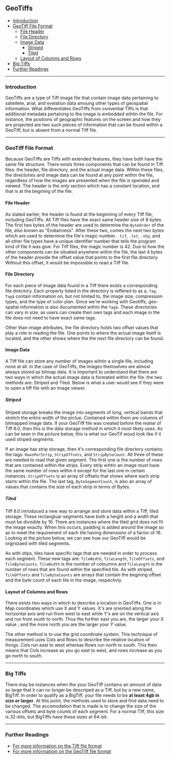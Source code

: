 ## GeoTiffs

- [Introduction](#introduction)
- [GeoTiff File Format](#geotiff-file-format)
   - [File Header](#file-header)
   - [File Directory](#file-directory)
   - [Image Data](#image-data)
      - [Striped](#striped)
      - [Tiled](#tiled)
    - [Layout of Columns and Rows](#layout-of-columns-and-rows)
- [Big Tiffs](#big-tiffs)
- [Further Readings](#further-reading)

- - -
### Introduction
GeoTiffs are a type of Tiff image file that contain image data pertaining to satiellete, arial, and evelation data amoung other types of geospatial information. What differentiates GeoTiffs from convential Tiffs is that additional metadata pertaining to the image is embedded wihtin the file. For instance, the positions of geographic features on the screen and how they are projected are two such pieces of information that can be found within a GeoTiff, but is absent from a normal Tiff file.
- - -

### GeoTiff File Format
Because GeoTiffs are Tiffs with extended features, they have both have the same file structure. There exists three components that can be found in Tiff files: the header, file directory, and the actual image data. Within these files, the directories and image data can be found at any point within the file, regardless of how the images are presented when the file is opended and viewed. The header is the only section which has a constant location, and that is at the begining of the file.

#### File Header
As stated earlier, the header is found at the beginning of every Tiff file, including GeoTiffs. All Tiff files have the exact same header size of 8 bytes. The first two bytes of the header are used to determine the `ByteOrder` of the file, also known as "Endianness". After these two, comes the next two bytes which are used to determine the file's magic number. `.tif`, `.txt`, `.shp`, and all other file types have a unique identifier number that tells the program kind of file it was give. For Tiff files, the magic number is 42. Due to how the other components can be situated anywhere within the file, the  last 4 bytes of the header provide the offset value that points to the first file directory. Without this offset, it would be impossible to read a Tiff file.


#### File Directory

For each piece of image data found in a Tiff there exists a corresponding file directory. Each property listed in the directory is reffered to as a, `Tag`. `Tag`s contain information on, but not limited to, the image size, compression types, and the type of color plan. Since we're working with Geotiffs, geo-spatial information is also documented within the `Tag`s. These directories can vary in size, as users can create their own tags and each image in the file does not need to have exact same tags.

Other than image attributes, the file directory holds two offset values that play a role in reading the file. One points to where the actual image itself is located, and the other shows where the the next file directory can be found.


#### Image Data
A Tiff file can store any number of images wihtin a single file, including none at all. In the case of GeoTiffs, the images themselves are almost always stored as bitmap data. It is important to understand that there are two ways in which the actual image data is formated within the file. the two methods are: Striped and Tiled. Below is what a user would see if they were to open a tiff file with an image viewer.

##### Striped
Striped storage breaks the image into segments of long, vertical bands that stretch the entire width of the pictue. Contained within them are columns of bitmapped image data. If your GeoTiff file was created before the realse of Tiff 6.0, then this is the data storage method in which it most likely uses. As can be seen in the picture below, this is what our GeoTif woud look like if it used striped segments.

If an image has strip storage, then it's corresponding file directory contains the tags: `RowsPerStrip`, `StripOffsets`, and `StripByteCount`. All three of these are needed to read that given segment. The first one is the number of rows that are contained within the strips. Every strip wihtin an image must have the same number of rows within it except for the last one in certain instances. `StripOffsets` is an array of offsets that shows where each strip starts within the file. The last tag, `ByteSegmentCount`, is also an array of values that contains the size of each strip in terms of Bytes.

##### Tiled
Tiff 6.0 introduced a new way to arrange and store data within a Tiff, tiled storage. These rectangluar segments have both a height and a width that must be divisible by 16. There are instances where the tiled grid does not fit the image exactly. When this occurs, padding is added around the image so as to meet the requirement of each tile having dimensions of a factor of 16. Looking at the picture below, we can see how our GeoTiff would be orginizaed with tiled segments.

As with stips, tiles have specific tags that are needed in order to process each segment. These new tags are: `TileWidth`, `TileLength`, `TileOffsets`, and `TileByteCounts`. `TileWidth` is the number of coloumns and `TileLength` is the number of rows that are found within the specified tile. As with striped, `TileOffsets` and `TileByteCounts` are arrays that contain the begining offset and the byte count of each tile in the image, respectivly.

#### Layout of Columns and Rows
There exists two ways in which to describe a location in GeoTiffs. One is in Map coordinates which use X and Y values. X's are oriented along the horizontal axis and run from west to east while Y's are on the vertical axis and run from south to north. Thus the further east you are, the larger your X value ; and the more north you are the larger your Y value.

The other method is to use the grid coordinate system. This technique of measurement uses Cols and Rows to describe the relative location of things. Cols run east to west whereas Rows run north to south. This then means that Cols increase as you go east to west, and rows increase as you go north to south.
- - -

### Big Tiffs
There may be instances when the your GeoTiff contains an amount of data so large that it can no longer be descriped as a Tiff, but by a new name, BigTiff. In order to qualify as a BigTiff, your file needs to be **at least 4gb in size or larger**. At this point, the methods used to store and find data need to be changed. The accomodation that is made is to change the size of the various offsets and byte counts of each segment. For a normal Tiff, this size is 32-bits, but BigTiffs have these sizes at 64-bit.
- - -

### Further Readings
* [For more information on the Tiff file format](http://www.fileformat.info/format/tiff/egff.htm)
* [For more informatioin on the GeoTiff file format](http://www.gdal.org/frmt_gtiff.html)
